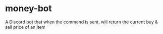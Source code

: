 # money-bot

A Discord bot that when the command is sent, will return the current buy & sell price of an item
